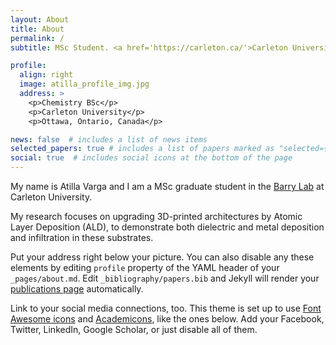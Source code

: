 ```yaml
---
layout: About
title: About
permalink: /
subtitle: MSc Student. <a href='https://carleton.ca/'>Carleton University</a>. <a href='https://www.kromati.ca/'>Kromati.ca</a>.

profile:
  align: right
  image: atilla_profile_img.jpg
  address: >
    <p>Chemistry BSc</p>
    <p>Carleton University</p>
    <p>Ottawa, Ontario, Canada</p>

news: false  # includes a list of news items
selected_papers: true # includes a list of papers marked as "selected={true}"
social: true  # includes social icons at the bottom of the page
---
```


My name is Atilla Varga and I am a MSc graduate student in the [Barry Lab](/https://carleton.ca/barrylab/) at Carleton University.

My research focuses on upgrading 3D-printed architectures by Atomic Layer Deposition (ALD), to demonstrate both dielectric and metal deposition and infiltration in these substrates.

Put your address right below your picture. You can also disable any these elements by editing `profile` property of the YAML header of your `_pages/about.md`. Edit `_bibliography/papers.bib` and Jekyll will render your [publications page](/al-folio/publications/) automatically.

Link to your social media connections, too. This theme is set up to use [Font Awesome icons](http://fortawesome.github.io/Font-Awesome/) and [Academicons](https://jpswalsh.github.io/academicons/), like the ones below. Add your Facebook, Twitter, LinkedIn, Google Scholar, or just disable all of them.
